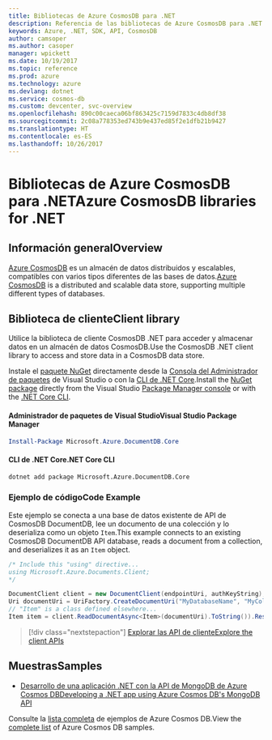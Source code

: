 ```yaml
---
title: Bibliotecas de Azure CosmosDB para .NET
description: Referencia de las bibliotecas de Azure CosmosDB para .NET
keywords: Azure, .NET, SDK, API, CosmosDB
author: camsoper
ms.author: casoper
manager: wpickett
ms.date: 10/19/2017
ms.topic: reference
ms.prod: azure
ms.technology: azure
ms.devlang: dotnet
ms.service: cosmos-db
ms.custom: devcenter, svc-overview
ms.openlocfilehash: 890c00caeca06bf863425c7159d7833c4db8df38
ms.sourcegitcommit: 2c08a778353ed743b9e437ed85f2e1dfb21b9427
ms.translationtype: HT
ms.contentlocale: es-ES
ms.lasthandoff: 10/26/2017
---
```

# <a name="azure-cosmosdb-libraries-for-net"></a><span data-ttu-id="1007f-104">Bibliotecas de Azure CosmosDB para .NET</span><span class="sxs-lookup"><span data-stu-id="1007f-104">Azure CosmosDB libraries for .NET</span></span>

## <a name="overview"></a><span data-ttu-id="1007f-105">Información general</span><span class="sxs-lookup"><span data-stu-id="1007f-105">Overview</span></span>

<span data-ttu-id="1007f-106">[Azure CosmosDB](https://docs.microsoft.com/azure/cosmos-db/introduction) es un almacén de datos distribuidos y escalables, compatibles con varios tipos diferentes de las bases de datos.</span><span class="sxs-lookup"><span data-stu-id="1007f-106">[Azure CosmosDB](https://docs.microsoft.com/azure/cosmos-db/introduction) is a distributed and scalable data store, supporting multiple different types of databases.</span></span>

## <a name="client-library"></a><span data-ttu-id="1007f-107">Biblioteca de cliente</span><span class="sxs-lookup"><span data-stu-id="1007f-107">Client library</span></span>

<span data-ttu-id="1007f-108">Utilice la biblioteca de cliente CosmosDB .NET para acceder y almacenar datos en un almacén de datos CosmosDB.</span><span class="sxs-lookup"><span data-stu-id="1007f-108">Use the CosmosDB .NET client library to access and store data in a CosmosDB data store.</span></span>

<span data-ttu-id="1007f-109">Instale el [paquete NuGet](https://www.nuget.org/packages/Microsoft.Azure.DocumentDB.Core) directamente desde la [Consola del Administrador de paquetes][PackageManager] de Visual Studio o con la [CLI de .NET Core][DotNetCLI].</span><span class="sxs-lookup"><span data-stu-id="1007f-109">Install the [NuGet package](https://www.nuget.org/packages/Microsoft.Azure.DocumentDB.Core) directly from the Visual Studio [Package Manager console][PackageManager] or with the [.NET Core CLI][DotNetCLI].</span></span>

#### <a name="visual-studio-package-manager"></a><span data-ttu-id="1007f-110">Administrador de paquetes de Visual Studio</span><span class="sxs-lookup"><span data-stu-id="1007f-110">Visual Studio Package Manager</span></span>

```powershell
Install-Package Microsoft.Azure.DocumentDB.Core
```

#### <a name="net-core-cli"></a><span data-ttu-id="1007f-111">CLI de .NET Core</span><span class="sxs-lookup"><span data-stu-id="1007f-111">.NET Core CLI</span></span>

```bash
dotnet add package Microsoft.Azure.DocumentDB.Core
```

### <a name="code-example"></a><span data-ttu-id="1007f-112">Ejemplo de código</span><span class="sxs-lookup"><span data-stu-id="1007f-112">Code Example</span></span>

<span data-ttu-id="1007f-113">Este ejemplo se conecta a una base de datos existente de API de CosmosDB DocumentDB, lee un documento de una colección y lo deserializa como un objeto `Item`.</span><span class="sxs-lookup"><span data-stu-id="1007f-113">This example connects to an existing CosmosDB DocumentDB API database, reads a document from a collection, and deserializes it as an `Item` object.</span></span>

```csharp
/* Include this "using" directive...
using Microsoft.Azure.Documents.Client;
*/

DocumentClient client = new DocumentClient(endpointUri, authKeyString);
Uri documentUri = UriFactory.CreateDocumentUri("MyDatabaseName", "MyCollectionName", "DocumentId");
// "Item" is a class defined elsewhere...
Item item = client.ReadDocumentAsync<Item>(documentUri).ToString()).Result;
```

> [!div class="nextstepaction"]
> [<span data-ttu-id="1007f-114">Explorar las API de cliente</span><span class="sxs-lookup"><span data-stu-id="1007f-114">Explore the client APIs</span></span>](/dotnet/api/overview/azure/cosmosdb/client)

## <a name="samples"></a><span data-ttu-id="1007f-115">Muestras</span><span class="sxs-lookup"><span data-stu-id="1007f-115">Samples</span></span>

* [<span data-ttu-id="1007f-116">Desarrollo de una aplicación .NET con la API de MongoDB de Azure Cosmos DB</span><span class="sxs-lookup"><span data-stu-id="1007f-116">Developing a .NET app using Azure Cosmos DB's MongoDB API</span></span>](https://azure.microsoft.com/en-us/resources/samples/azure-cosmos-db-mongodb-dotnet-getting-started/)

<span data-ttu-id="1007f-117">Consulte la [lista completa](https://azure.microsoft.com/en-us/resources/samples/?platform=dotnet&term=cosmosdb) de ejemplos de Azure Cosmos DB.</span><span class="sxs-lookup"><span data-stu-id="1007f-117">View the [complete list](https://azure.microsoft.com/en-us/resources/samples/?platform=dotnet&term=cosmosdb) of Azure Cosmos DB samples.</span></span>

[PackageManager]: https://docs.microsoft.com/nuget/tools/package-manager-console
[DotNetCLI]: https://docs.microsoft.com/dotnet/core/tools/dotnet-add-package
